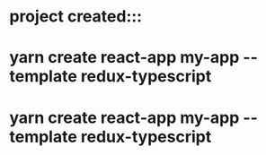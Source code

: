 
# project created:::

# yarn create react-app my-app --template redux-typescript


# yarn create react-app my-app --template redux-typescript
